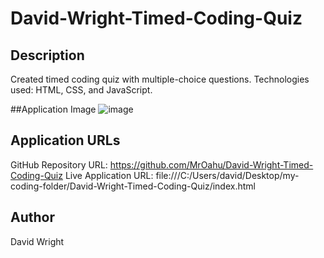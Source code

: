 # David-Wright-Timed-Coding-Quiz

## Description
Created timed coding quiz with multiple-choice questions. Technologies used: HTML, CSS, and JavaScript.

##Application Image
![image](https://github.com/MrOahu/David-Wright-Timed-Coding-Quiz/assets/153314451/90c86604-176d-4f9f-a51f-9f05d428c4bb)





## Application URLs

GitHub Repository URL: https://github.com/MrOahu/David-Wright-Timed-Coding-Quiz
Live Application URL: file:///C:/Users/david/Desktop/my-coding-folder/David-Wright-Timed-Coding-Quiz/index.html

## Author
David Wright
